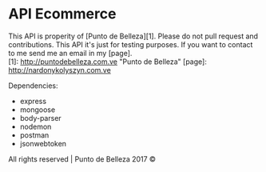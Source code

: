 # API Ecommerce
This API is properity of [Punto de Belleza][1].
Please do not pull request and contributions. This API it's just for testing
purposes.
If you want to contact to me send me an email in my [page].<br>
[1]: http://puntodebelleza.com.ve "Punto de Belleza"
[page]: http://nardonykolyszyn.com.ve

Dependencies:
* express
* mongoose
* body-parser
* nodemon
* postman
* jsonwebtoken

All rights reserved |  Punto de Belleza 2017 &copy;
